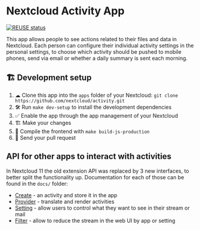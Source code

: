 # Nextcloud Activity App

[![REUSE status](https://api.reuse.software/badge/github.com/nextcloud/activity)](https://api.reuse.software/info/github.com/nextcloud/activity)

This app allows people to see actions related to their files and data in Nextcloud.
Each person can configure their individual activity settings in the personal settings,
to choose which activity should be pushed to mobile phones, send via email
or whether a daily summary is sent each morning.

## 🏗 Development setup
1. ☁ Clone this app into the `apps` folder of your Nextcloud: `git clone https://github.com/nextcloud/activity.git`
2. 🛠️ Run `make dev-setup` to install the development dependencies
3. ✅ Enable the app through the app management of your Nextcloud
4. 🏗️ Make your changes
5. 🤖 Compile the frontend with `make build-js-production`
6. 🚀 Send your pull request

## API for other apps to interact with activities

In Nextcloud 11 the old extension API was replaced by 3 new interfaces, to better split the functionality up. Documentation for each of those can be found in the `docs/` folder:

* [Create](docs/create.md) - an activity and store it in the app
* [Provider](docs/provider.md) - translate and render activities
* [Setting](docs/setting.md) - allow users to control what they want to see in their stream or mail
* [Filter](docs/filter.md) - allow to reduce the stream in the web UI by app or setting
